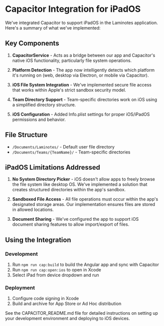 # Capacitor Integration for iPadOS

We've integrated Capacitor to support iPadOS in the Laminotes application. Here's a summary of what we've implemented:

## Key Components

1. **CapacitorService** - Acts as a bridge between our app and Capacitor's native iOS functionality, particularly file system operations.

2. **Platform Detection** - The app now intelligently detects which platform it's running on (web, desktop via Electron, or mobile via Capacitor).

3. **iOS File System Integration** - We've implemented secure file access that works within Apple's strict sandbox security model.

4. **Team Directory Support** - Team-specific directories work on iOS using a simplified directory structure.

5. **iOS Configuration** - Added Info.plist settings for proper iOS/iPadOS permissions and behavior.

## File Structure

- `/Documents/Laminotes/` - Default user file directory
- `/Documents/Teams/{TeamName}/` - Team-specific directories

## iPadOS Limitations Addressed

1. **No System Directory Picker** - iOS doesn't allow apps to freely browse the file system like desktop OS. We've implemented a solution that creates structured directories within the app's sandbox.

2. **Sandboxed File Access** - All file operations must occur within the app's designated storage areas. Our implementation ensures files are stored in allowed locations.

3. **Document Sharing** - We've configured the app to support iOS document sharing features to allow import/export of files.

## Using the Integration

### Development

1. Run `npm run cap:build` to build the Angular app and sync with Capacitor
2. Run `npm run cap:open:ios` to open in Xcode
3. Select iPad from device dropdown and run

### Deployment

1. Configure code signing in Xcode
2. Build and archive for App Store or Ad Hoc distribution

See the CAPACITOR_README.md file for detailed instructions on setting up your development environment and deploying to iOS devices.

